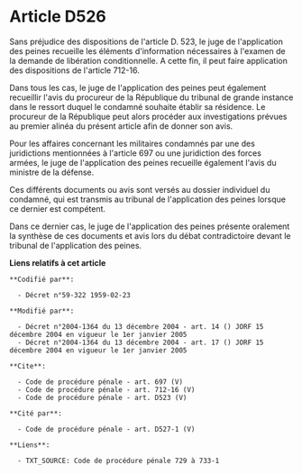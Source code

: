 # Article D526

Sans préjudice des dispositions de l'article D. 523, le juge de l'application des peines recueille les éléments d'information
nécessaires à l'examen de la demande de libération conditionnelle. A cette fin, il peut faire application des dispositions de
l'article 712-16. 

Dans tous les cas, le juge de l'application des peines peut également recueillir l'avis du procureur de la République du
tribunal de grande instance dans le ressort duquel le condamné souhaite établir sa résidence. Le procureur de la République
peut alors procéder aux investigations prévues au premier alinéa du présent article afin de donner son avis. 

Pour les affaires concernant les militaires condamnés par une des juridictions mentionnées à l'article 697 ou une juridiction
des forces armées, le juge de l'application des peines recueille également l'avis du ministre de la défense. 

Ces différents documents ou avis sont versés au dossier individuel du condamné, qui est transmis au tribunal de l'application
des peines lorsque ce dernier est compétent. 

Dans ce dernier cas, le juge de l'application des peines présente oralement la synthèse de ces documents et avis lors du
débat contradictoire devant le tribunal de l'application des peines.

**Liens relatifs à cet article**

	**Codifié par**:

	  - Décret n°59-322 1959-02-23

	**Modifié par**:

	  - Décret n°2004-1364 du 13 décembre 2004 - art. 14 () JORF 15 décembre 2004 en vigueur le 1er janvier 2005
	  - Décret n°2004-1364 du 13 décembre 2004 - art. 17 () JORF 15 décembre 2004 en vigueur le 1er janvier 2005

	**Cite**:

	  - Code de procédure pénale - art. 697 (V)
	  - Code de procédure pénale - art. 712-16 (V)
	  - Code de procédure pénale - art. D523 (V)

	**Cité par**:

	  - Code de procédure pénale - art. D527-1 (V)

	**Liens**:

	  - TXT_SOURCE: Code de procédure pénale 729 à 733-1
